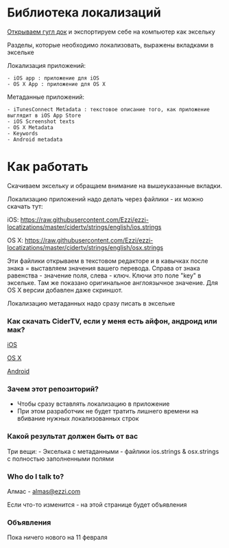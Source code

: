 # Библиотека локализаций #

[Открываем гугл док](https://docs.google.com/spreadsheets/d/14inhPXIGcEfE2mMIJT80JKmYVstMNAvs6Hk3PzmSY_A/edit#gid=0) и экспортируем себе на компьютер как эксельку

Разделы, которые необходимо локализовать, выражены вкладками в эксельке

Локализация приложений:

	- iOS app : приложение для iOS
	- OS X App : приложение для OS X

Метаданные приложений:

	- iTunesConnect Metadata : текстовое описание того, как приложение выглядит в iOS App Store
	- iOS Screenshot texts
	- OS X Metadata
	- Keywords
	- Android metadata

# Как работать

Скачиваем эксельку и обращаем внимание на вышеуказанные вкладки.

Локализацию приложений надо делать через файлики - их можно скачать тут:

iOS: https://raw.githubusercontent.com/Ezzi/ezzi-locatizations/master/cidertv/strings/english/ios.strings

OS X: https://raw.githubusercontent.com/Ezzi/ezzi-locatizations/master/cidertv/strings/english/osx.strings

Эти файлики открываем в текстовом редакторе и в кавычках после знака = выставляем значения вашего перевода.
Справа от знака равенства - значение поля, слева - ключ. Ключи это поле "key" в эксельке. Там же показано оригинальное англоязычное значение. Для OS X версии добавлен даже скриншот.

Локализацию метаданных надо сразу писать в эксельке

### Как скачать CiderTV, если у меня есть айфон, андроид или мак?

[iOS](https://itunes.apple.com/ru/app/cidertv-free-remote-tv-volume/id1017677047?mt=8)

[OS X](https://itunes.apple.com/us/app/cidertv/id1065907486?mt=12)

[Android](https://play.google.com/store/apps/details?id=com.ezzi.cidertv&utm_source=global_co&utm_medium=prtnr&utm_content=Mar2515&utm_campaign=PartBadge&pcampaignid=MKT-AC-global-none-all-co-pr-py-PartBadges-Oct1515-1)

### Зачем этот репозиторий? ###

* Чтобы сразу вставлять локализацию в приложение
* При этом разработчик не будет тратить лишнего времени на вбивание нужных локализованных строк

### Какой результат должен быть от вас ###

Три вещи:
	- Экселька с метаданными
	- файлики ios.strings & osx.strings с полностью заполненными полями

### Who do I talk to? ###

Алмас - almas@ezzi.com

Если что-то изменится - на этой странице будет объявления

### Объявления ###

Пока ничего нового на 11 февраля